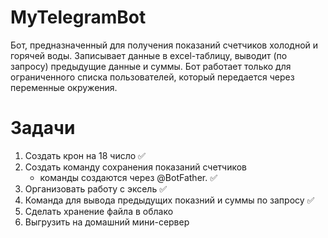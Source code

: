 # MyTelegramBot

Бот, предназначенный для получения показаний счетчиков холодной и горячей воды. Записывает данные в excel-таблицу, выводит (по запросу) предыдущие данные и суммы. Бот работает только для ограниченного списка пользователей, который передается через переменные окружения.

# Задачи

1. Создать крон на 18 число :white_check_mark:    
2. Создать команду сохранения показаний счетчиков
   - команды создаются через @BotFather. :white_check_mark: 
3. Организовать работу с эксель :white_check_mark: 
5. Команда для вывода предыдущих показний и суммы по запросу :white_check_mark: 
6. Сделать хранение файла в облако
7. Выгрузить на домашний мини-сервер
